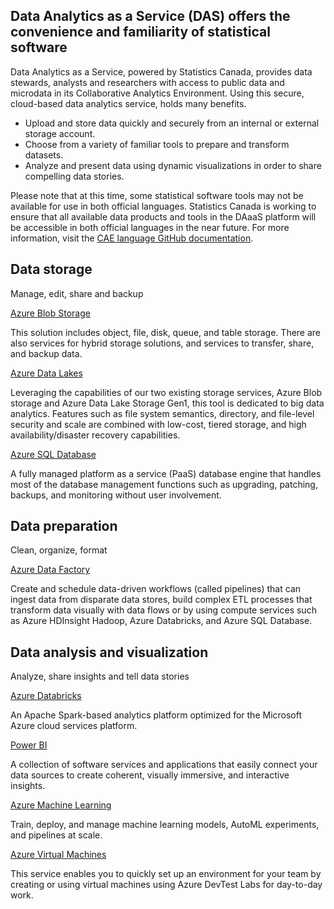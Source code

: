 ## Data Analytics as a Service (DAS) offers the convenience and familiarity of statistical software
Data Analytics as a Service, powered by Statistics Canada, provides data stewards, analysts and researchers with access to public data and microdata in its Collaborative Analytics Environment. Using this secure, cloud-based data analytics service, holds many benefits.
- Upload and store data quickly and securely from an internal or external storage account.
- Choose from a variety of familiar tools to prepare and transform datasets.
- Analyze and present data using dynamic visualizations in order to share compelling data stories.

Please note that at this time, some statistical software tools may not be available for use in both official languages. Statistics Canada is working to ensure that all available data products and tools in the DAaaS platform will be accessible in both official languages in the near future. For more information, visit the [CAE language GitHub documentation](https://statcan.github.io/cae-eac/en/Language/).


## Data storage
Manage, edit, share and backup

[Azure Blob Storage](AzureStorage.md)

This solution includes object, file, disk, queue, and table storage. There are also services for hybrid storage solutions, and services to transfer, share, and backup data.

[Azure Data Lakes](AzureStorage.md)

Leveraging the capabilities of our two existing storage services, Azure Blob storage and Azure Data Lake Storage Gen1, this tool is dedicated to big data analytics. Features such as file system semantics, directory, and file-level security and scale are combined with low-cost, tiered storage, and high availability/disaster recovery capabilities.

[Azure SQL Database](AzureSQL.md)

A fully managed platform as a service (PaaS) database engine that handles most of the database management functions such as upgrading, patching, backups, and monitoring without user involvement.

## Data preparation
Clean, organize, format

[Azure Data Factory](DataFactory.md)

Create and schedule data-driven workflows (called pipelines) that can ingest data from disparate data stores, build complex ETL processes that transform data visually with data flows or by using compute services such as Azure HDInsight Hadoop, Azure Databricks, and Azure SQL Database.

## Data analysis and visualization
Analyze, share insights and tell data stories

[Azure Databricks](DataBricks.md)

An Apache Spark-based analytics platform optimized for the Microsoft Azure cloud services platform.

[Power BI](https://app.powerbi.com/home)

A collection of software services and applications that easily connect your data sources to create coherent, visually immersive, and interactive insights.

[Azure Machine Learning](AzureML.md)

Train, deploy, and manage machine learning models, AutoML experiments, and pipelines at scale.

[Azure Virtual Machines](MachinesVirtuelle.md)

This service enables you to quickly set up an environment for your team by creating or using virtual machines using Azure DevTest Labs for day-to-day work.
